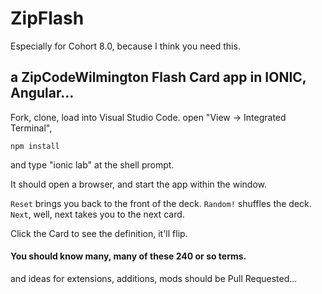 # ZipFlash
Especially for Cohort 8.0, because I think you need this.

## a ZipCodeWilmington Flash Card app in IONIC, Angular...

Fork, clone, load into Visual Studio Code.
open "View -> Integrated Terminal",

`npm install`

and type "ionic lab" at the shell prompt.

It should open a browser, and start the app within the window.

`Reset` brings you back to the front of the deck. `Random!` shuffles the deck.
`Next`, well, next takes you to the next card.

Click the Card to see the definition, it'll flip.

#### You should know many, many of these 240 or so terms.

and ideas for extensions, additions, mods should be Pull Requested...
